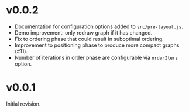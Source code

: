 # v0.0.2

* Documentation for configuration options added to `src/pre-layout.js`.
* Demo improvement: only redraw graph if it has changed.
* Fix to ordering phase that could result in suboptimal ordering.
* Improvement to positioning phase to produce more compact graphs (#11).
* Number of iterations in order phase are configurable via `orderIters` option.

# v0.0.1

Initial revision.
